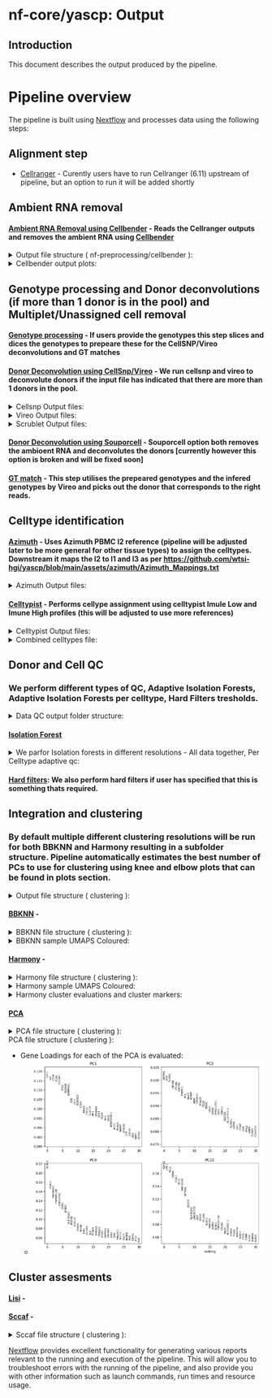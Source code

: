 # nf-core/yascp: Output

## Introduction

This document describes the output produced by the pipeline.

<!-- TODO nf-core: Write this documentation describing your workflow's output -->

# Pipeline overview

The pipeline is built using [Nextflow](https://www.nextflow.io/) and processes data using the following steps:

## Alignment step
* [Cellranger](#Cellranger) - Curently users have to run Cellranger (6.11) upstream of pipeline, but an option to run it will be added shortly
## Ambient RNA removal
#### [Ambient RNA Removal using Cellbender](#Cellbender) - Reads the Cellranger outputs and removes the ambient RNA using [Cellbender](https://github.com/broadinstitute/CellBender)

<details markdown="1">
<summary>Output file structure ( nf-preprocessing/cellbender ):</summary>

*   Here we have multiple different plots and output files, however the most important ones are the matrix and h5ad files after the ambient rna removal: such as cellbenderFPR_0pt1filtered_10x_mtx/ cellbender_FPR_0.1_filtered.h5
    * ![Cellbender module output structure](../assets/images/cellbender_output_structure.png)
</details>

<details markdown="1">
<summary>Cellbender output plots:</summary>

*   Cellbender output plots:
    * ![Cellbender UMAP plot](../assets/images/cb_umap.png)
</details>

## Genotype processing and Donor deconvolutions (if more than 1 donor is in the pool) and Multiplet/Unassigned cell removal
####  [Genotype processing](#Genotype_processing) - If users provide the genotypes this step slices and dices the genotypes to prepeare these for the CellSNP/Vireo deconvolutions and GT matches
#### [Donor Deconvolution using CellSnp/Vireo](#CellSnp/Vireo) - We run cellsnp and vireo to deconvolute donors if the input file has indicated that there are more than 1 donors in the pool.

<details markdown="1">
<summary>Cellsnp Output files:</summary>

* Cellsnp profiles each of the droplets for the variants in them, which is later utilised by vireo to assign the particular cell to the donor cluster:
    * ![Cellsnp output structure](../assets/images/cellsnp.png)
</details>

<details markdown="1">
<summary>Vireo Output files:</summary>

* Vireo takes the cellsnp variant pileups and assigns donors the particular cell to the donor cluster:
    * ![Vireo output structure](../assets/images/Vireo_outputs.png)
</details>

<details markdown="1">
<summary>Scrublet Output files:</summary>

* By default we always run Scrublet - if we have no donors pooled in the run (i.e if we have only 1 donor), then the doublets will be removed by scrublet instead of vireo:

    * ![Scrublet output structure](../assets/images/Scrublet.png)
</details>

#### [Donor Deconvolution using Souporcell](#Souporcell) - Souporcell option both removes the ambioent RNA and deconvolutes the donors [currently however this option is broken and will be fixed soon]
#### [GT match](#GT_match) - This step utilises the prepeared genotypes and the infered genotypes by Vireo and picks out the donor that corresponds to the right reads.
## Celltype identification
#### [Azimuth](#Azimuth) - Uses Azimuth PBMC l2 reference (pipeline will be adjusted later to be more general for other tissue types) to assign the celltypes. Downstream it maps the l2 to l1 and l3 as per https://github.com/wtsi-hgi/yascp/blob/main/assets/azimuth/Azimuth_Mappings.txt 

<details markdown="1">
<summary>Azimuth Output files:</summary>

* By default we run azimuth l2 celltype assignment:

    * ![Scrublet output structure](../assets/images/Azimuth.png)
</details>

#### [Celltypist](#Celltypist) - Performs cellype assignment using celltypist Imule Low and Imune High profiles (this will be adjusted to use more references)

<details markdown="1">
<summary>Celltypist Output files:</summary>

* By default we run Imune High, Imune Low and Imune PBMC reference celltype assignment:

    * ![Celltypist output structure](../assets/images/Celltypist.png)
</details>

<details markdown="1">
<summary>Combined celltypes file:</summary>


#### [Keras celltype transfer](#Keras) - This is utilising pretrained reference panels for celltype assignment - curently only works in Sanger.

#### Combined File - A combined Celltypes file is produced by pipeline where all different references are combined in one spreadsheet.:

    * ![Celltypist output structure](../assets/images/Combined_celltypes.png)
</details>

## Donor and Cell QC
### We perform different types of QC, Adaptive Isolation Forests, Adaptive Isolation Forests per celltype, Hard Filters tresholds.
<details markdown="1">
<summary>Data QC output folder structure:</summary>

*   QC output Folder structure:
    * ![Clustering BBKNN structure](../assets/images/QC_structure.png)
</details>

####  [Isolation Forest](#Isolation_Forest)
<details markdown="1">
<summary>We parfor Isolation forests in different resolutions - All data together, Per Celltype adaptive qc:</summary>

*   All together Isolation Forests:
    * ![Adaptive structure](../assets/images/adaptive_qc_alltogether.png)
*   Per Celltype Isolation Forests:
    * ![Adaptive structure](../assets/images/adaptive_qc_celltype.png)
</details>

####  [Hard filters](#Hard_filters): We also perform hard filters if user has specified that this is something thats required.

## Integration and clustering
### By default multiple different clustering resolutions will be run for both BBKNN and Harmony resulting in a subfolder structure. Pipeline automatically estimates the best number of PCs to use for clustering using knee and elbow plots that can be found in plots section.
<details markdown="1">
<summary>Output file structure ( clustering ):</summary>

*   Clustering combines all different integration methodologies utilised and in addition different plots in a structure represented in this layout:
    * ![Clustering module output structure](../assets/images/Clustering.png)
</details>


#### [BBKNN](#BBKNN) - 

<details markdown="1">
<summary>BBKNN file structure ( clustering ):</summary>

*   BBKNN is performed with different clustering resolutions and each of the clusters assesed ussing sccaf:
    * ![Clustering BBKNN structure](../assets/images/bbknn_structure.png)
</details>

<details markdown="1">
<summary>BBKNN sample UMAPS Coloured:</summary>

*   Resolution 0.1: BBKNN is performed with different clustering resolutions and each of the clusters assesed ussing sccaf:
    * ![Clustering BBKNN structure](../assets/images/bbknn_cluster1.png)
*   Resolution 5: BBKNN is performed with different clustering resolutions and each of the clusters assesed ussing sccaf:
    * ![Clustering BBKNN structure](../assets/images/bbknn_cluster2.png)
*   Mitochondial transcripts: Coloured UMAP: We also color each of the bespoke clusters with different metrics:
    * ![Clustering BBKNN structure](../assets/images/BBKNN_mito.png)
</details>

#### [Harmony](#Harmony) - 

<details markdown="1">
<summary>Harmony file structure ( clustering ):</summary>

*   Harmony is performed with different clustering resolutions and each of the clusters assesed ussing sccaf:
    * ![Clustering Harmony structure](../assets/images/harmony_structure.png)
</details>
<details markdown="1">
<summary>Harmony sample UMAPS Coloured:</summary>

*   Resolution 0.1: Harmony is performed with different clustering resolutions and each of the clusters assesed ussing sccaf:
    * ![Clustering Harmony structure](../assets/images/harmony_cluster1.png)
*   Resolution 5: Harmony is performed with different clustering resolutions and each of the clusters assesed ussing sccaf:
    * ![Clustering Harmony structure](../assets/images/harmony_cluster2.png)
*   Mitochondial transcripts: Coloured UMAP: We also color each of the bespoke clusters with different metrics:
    * ![Clustering Harmony structure](../assets/images/harmony_mito.png)
</details>

<details markdown="1">
<summary>Harmony cluster evaluations and cluster markers:</summary>

*   Histograms: Multiple useful prolts are produced to look at the clusterings:
    * ![Harmony Histogram](../assets/images/harmony_histo.png)
*   Dotplots: Multiple useful prolts are produced to look at the clusterings:
    * ![Harmony Dotplot](../assets/images/harmony_dotplot)
</details>

#### [PCA](#BBKNN) 

<details markdown="1">
<summary>PCA file structure ( clustering ):</summary>

*   PCA is performed on the integrated data:
    * ![Clustering Harmony structure](../assets/images/pca_plots.png)
</details>

<summary>PCA file structure ( clustering ):</summary>

*   Gene Loadings for each of the PCA is evaluated:
    * ![PCA gene loadings](../assets/images/PCA_Gene_loadings.png)
</details>



## Cluster assesments
#### [Lisi](#Lisi) - 
#### [Sccaf](#Sccaf) - 
<details markdown="1">
<summary>Sccaf file structure ( clustering ):</summary>

*   As described above clustering is assesed using scaff: directory structure:
    * ![Clustering BBKNN structure](../assets/images/sccaf_structure.png)

*   Precission recall curves:
    * ![Clustering BBKNN structure](../assets/images/scaff_prec_recal.png)

*   ROC:
    * ![Clustering BBKNN structure](../assets/images/sccaff_roc.png)

*   Accuracy:
    * ![Clustering BBKNN structure](../assets/images/sccaff_accuracy.png)

</details>



[Nextflow](https://www.nextflow.io/docs/latest/tracing.html) provides excellent functionality for generating various reports relevant to the running and execution of the pipeline. This will allow you to troubleshoot errors with the running of the pipeline, and also provide you with other information such as launch commands, run times and resource usage.